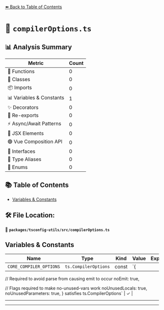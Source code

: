 [⬅️ Back to Table of Contents](../../../index.md)

# 📄 `compilerOptions.ts`

## 📊 Analysis Summary

| Metric | Count |
|--------|-------|
| 🔧 Functions | 0 |
| 🧱 Classes | 0 |
| 📦 Imports | 0 |
| 📊 Variables & Constants | 1 |
| ✨ Decorators | 0 |
| 🔄 Re-exports | 0 |
| ⚡ Async/Await Patterns | 0 |
| 💠 JSX Elements | 0 |
| 🟢 Vue Composition API | 0 |
| 📐 Interfaces | 0 |
| 📑 Type Aliases | 0 |
| 🎯 Enums | 0 |

## 📚 Table of Contents

- [Variables & Constants](#variables-constants)

## 🛠️ File Location:
📂 **`packages/tsconfig-utils/src/compilerOptions.ts`**

## Variables & Constants

| Name | Type | Kind | Value | Exported |
|------|------|------|-------|----------|
| `CORE_COMPILER_OPTIONS` | `ts.CompilerOptions` | const | `{
  // Required to avoid parse from causing emit to occur
  noEmit: true,

  // Flags required to make no-unused-vars work
  noUnusedLocals: true,
  noUnusedParameters: true,
} satisfies ts.CompilerOptions` | ✓ |


---


---